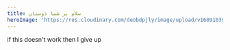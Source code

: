 ```yaml
---
title: سلام بر شما دوستان
heroImage: 'https://res.cloudinary.com/deobdpjly/image/upload/v1689103941/cld-sample-5.jpg'
---
```


if this doesn't work then I give up
